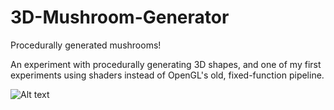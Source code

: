 # 3D-Mushroom-Generator
Procedurally generated mushrooms!

An experiment with procedurally generating 3D shapes, and one of my first experiments using shaders instead of
OpenGL's old, fixed-function pipeline.

![Alt text](http://symbolflux.com/images/mushroomgenerator.jpg "Screenshot")

